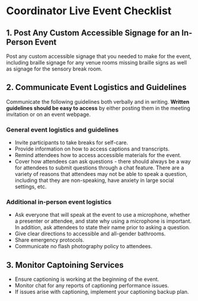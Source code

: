 # Coordinator Live Event Checklist

## 1. Post Any Custom Accessible Signage for an In-Person Event

Post any custom accessible signage that you needed to make for the event, including braille signage for any venue rooms missing braille signs as well as signage for the sensory break room.

## 2. Communicate Event Logistics and Guidelines
Communicate the following guidelines both verbally and in writing. **Written guidelines should be easy to access** by either posting them in the meeting invitation or on an event webpage. 

### General event logistics and guidelines
- Invite participants to take breaks for self-care.
- Provide information on how to access captions and transcripts.
- Remind attendees how to access accessible materials for the event.
- Cover how attendees can ask questions - there should always be a way for attendees to submit questions through a chat feature. There are a variety of reasons that attendees may not be able to speak a question, including that they are non-speaking, have anxiety in large social settings, etc. 

### Additional in-person event logistics
- Ask everyone that will speak at the event to use a microphone, whether a presenter or attendee, and state why using a microphone is important. In addition, ask attendees to state their name prior to asking a question.
- Give clear directions to accessible and all-gender bathrooms. 
- Share emergency protocols.
- Communicate no flash photography policy to attendees.

## 3. Monitor Captoining Services
- Ensure captioning is working at the beginning of the event.
- Monitor chat for any reports of captioning performance issues.
- If issues arise with captioning, implement your captioning backup plan.
